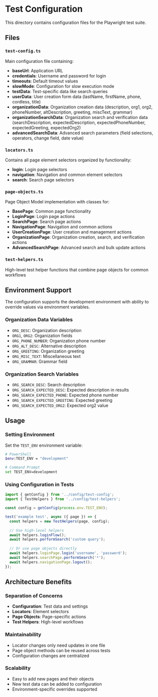 # Test Configuration

This directory contains configuration files for the Playwright test suite.

## Files

### `test-config.ts`
Main configuration file containing:
- **baseUrl**: Application URL
- **credentials**: Username and password for login
- **timeouts**: Default timeout values
- **slowMode**: Configuration for slow execution mode
- **testData**: Test-specific data like search queries
- **userData**: User creation form data (lastName, firstName, phone, cordless, title)
- **organizationData**: Organization creation data (description, org1, org2, phoneNumber, altDescription, greeting, miscText, grammar)
- **organizationSearchData**: Organization search and verification data (searchDescription, expectedDescription, expectedPhoneNumber, expectedGreeting, expectedOrg2)
- **advancedSearchData**: Advanced search parameters (field selections, operators, change field, date value)

### `locators.ts`
Contains all page element selectors organized by functionality:
- **login**: Login page selectors
- **navigation**: Navigation and common element selectors
- **search**: Search page selectors

### `page-objects.ts`
Page Object Model implementation with classes for:
- **BasePage**: Common page functionality
- **LoginPage**: Login page actions
- **SearchPage**: Search page actions  
- **NavigationPage**: Navigation and common actions
- **UserCreationPage**: User creation and management actions
- **OrganizationPage**: Organization creation, search, and verification actions
- **AdvancedSearchPage**: Advanced search and bulk update actions

### `test-helpers.ts`
High-level test helper functions that combine page objects for common workflows

## Environment Support

The configuration supports the development environment with ability to override values via environment variables.

### Organization Data Variables
- `ORG_DESC`: Organization description
- `ORG1`, `ORG2`: Organization fields
- `ORG_PHONE_NUMBER`: Organization phone number
- `ORG_ALT_DESC`: Alternative description
- `ORG_GREETING`: Organization greeting
- `ORG_MISC_TEXT`: Miscellaneous text
- `ORG_GRAMMAR`: Grammar field

### Organization Search Variables
- `ORG_SEARCH_DESC`: Search description
- `ORG_SEARCH_EXPECTED_DESC`: Expected description in results
- `ORG_SEARCH_EXPECTED_PHONE`: Expected phone number
- `ORG_SEARCH_EXPECTED_GREETING`: Expected greeting
- `ORG_SEARCH_EXPECTED_ORG2`: Expected org2 value

## Usage

### Setting Environment
Set the `TEST_ENV` environment variable:
```bash
# PowerShell
$env:TEST_ENV = "development"

# Command Prompt
set TEST_ENV=development
```

### Using Configuration in Tests
```typescript
import { getConfig } from '../config/test-config';
import { TestHelpers } from '../config/test-helpers';

const config = getConfig(process.env.TEST_ENV);

test('example test', async ({ page }) => {
  const helpers = new TestHelpers(page, config);
  
  // Use high-level helpers
  await helpers.loginFlow();
  await helpers.performSearch('custom query');
  
  // Or use page objects directly
  await helpers.loginPage.login('username', 'password');
  await helpers.searchPage.performSearch('*');
  await helpers.navigationPage.logout();
});
```

## Architecture Benefits

### Separation of Concerns
- **Configuration**: Test data and settings
- **Locators**: Element selectors
- **Page Objects**: Page-specific actions
- **Test Helpers**: High-level workflows

### Maintainability
- Locator changes only need updates in one file
- Page object methods can be reused across tests
- Configuration changes are centralized

### Scalability
- Easy to add new pages and their objects
- New test data can be added to configuration
- Environment-specific overrides supported
